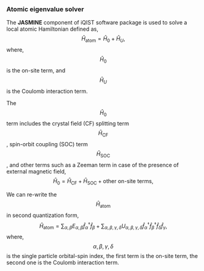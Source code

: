 ### Atomic eigenvalue solver

The **JASMINE** component of iQIST software package is used to solve a local atomic Hamiltonian defined as,
$$
\begin{equation}
\hat{H}_{\text{atom}}=\hat{H}_{0}+\hat{H}_{U},
\end{equation}
$$
where, $$\hat{H}_{0}$$ is the on-site term, and $$\hat{H}_{U}$$ is the Coulomb interaction term.

The $$\hat{H}_{0}$$ term includes the crystal field (CF) splitting term $$\hat{H}_{\text{CF}}$$, spin-orbit coupling (SOC) term $$\hat{H}_{\text{SOC}}$$, and other terms such as a Zeeman term in case of the presence of external magnetic field,
$$
\begin{equation}
\hat{H}_{0}=\hat{H}_{\text{CF}}+\hat{H}_{\text{SOC}}+\text{other on-site terms},
\end{equation}
$$

We can re-write the $$\hat{H}_{\text{atom}}$$ in second quantization form,
$$
\begin{equation}
\hat{H}_{\text{atom}}=\sum_{\alpha,\beta}E_{\alpha,\beta}\hat{f}_{\alpha}^{\dagger}\hat{f}_{\beta}
                     +\sum_{\alpha,\beta,\gamma,\delta}U_{\alpha,\beta,\gamma,\delta}\hat{f}_{\alpha}^{\dagger}
                     \hat{f}_{\beta}^{\dagger}\hat{f}_{\delta}\hat{f}_{\gamma},
\end{equation}
$$
where, $$\alpha,\beta,\gamma,\delta$$ is the single particle orbital-spin index, the first term is the on-site term, the second one is the Coulomb interaction term.